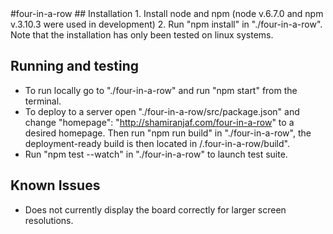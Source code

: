 <snippet>
  <content>
#four-in-a-row
## Installation
1. Install node and npm (node v.6.7.0 and npm v.3.10.3 were used in development)
2. Run "npm install" in "./four-in-a-row". Note that the installation has only
been tested on linux systems.

## Running and testing
* To run locally go to "./four-in-a-row" and run "npm start" from the terminal.  
* To deploy to a server open "./four-in-a-row/src/package.json" and change 
  "homepage": "http://shamiranjaf.com/four-in-a-row"
to a desired homepage. Then run "npm run build" in
"./four-in-a-row", the deployment-ready build is then 
located in /.four-in-a-row/build".  
* Run "npm test --watch" in "./four-in-a-row" to launch test suite.  
## Known Issues
* Does not currently display the board correctly for larger screen resolutions.
</content>
  <tabTrigger></tabTrigger>
</snippet>
